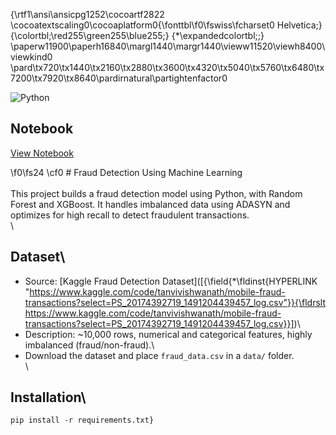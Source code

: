 {\rtf1\ansi\ansicpg1252\cocoartf2822
\cocoatextscaling0\cocoaplatform0{\fonttbl\f0\fswiss\fcharset0 Helvetica;}
{\colortbl;\red255\green255\blue255;}
{\*\expandedcolortbl;;}
\paperw11900\paperh16840\margl1440\margr1440\vieww11520\viewh8400\viewkind0
\pard\tx720\tx1440\tx2160\tx2880\tx3600\tx4320\tx5040\tx5760\tx6480\tx7200\tx7920\tx8640\pardirnatural\partightenfactor0

![Python](https://img.shields.io/badge/python-3.8+-blue.svg)
## Notebook
[View Notebook](https://nbviewer.jupyter.org/github/Ayhormie/fraud-detection-benford/blob/main/notebooks/fraud_detection.ipynb)

\f0\fs24 \cf0 # Fraud Detection Using Machine Learning\
\
This project builds a fraud detection model using Python, with Random Forest and XGBoost. It handles imbalanced data using ADASYN and optimizes for high recall to detect fraudulent transactions.\
\
## Dataset\
- Source: [Kaggle Fraud Detection Dataset]([{\field{\*\fldinst{HYPERLINK "https://www.kaggle.com/code/tanvivishwanath/mobile-fraud-transactions?select=PS_20174392719_1491204439457_log.csv"}}{\fldrslt https://www.kaggle.com/code/tanvivishwanath/mobile-fraud-transactions?select=PS_20174392719_1491204439457_log.csv}}])\
- Description: ~10,000 rows, numerical and categorical features, highly imbalanced (fraud/non-fraud).\
- Download the dataset and place `fraud_data.csv` in a `data/` folder.\
\
## Installation\
```bash\
pip install -r requirements.txt}

